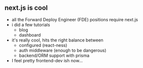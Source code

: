 ## next.js is cool
- all the Forward Deploy Engineer (FDE) positions require next.js
- i did a few tutorials
  - blog
  - dashboard
- it's really cool, hits the right balance between
  - configured (react-ness)
  - auth middleware (enough to be dangerous)
  - backend/ORM support with prisma
- I feel pretty frontend-dev ish now...
